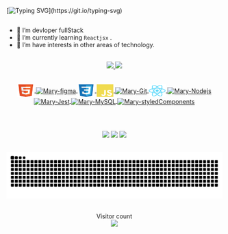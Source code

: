 

[![Typing SVG](https://readme-typing-svg.demolab.com?font=Fira+Code&weight=500&size=24&pause=1000&color=%237159c1?&random=false&width=435&lines=Hello%2C+World!)](https://git.io/typing-svg)


##

- 🔭 I’m devloper fullStack
- 🌱 I’m currently learning ` Reactjsx ` .
- 🔎 I’m have interests in other areas of technology.
   </br>


<div align="center">
  </br>
  <a href="https://github.com/mraphaely">
  <img height="180em" src="https://github-readme-stats.vercel.app/api?username=mraphaely&show_icons=true&theme=midnight-purple&include_all_commits=true&count_private=true"/>
  <img height="180em" src="https://github-readme-stats.vercel.app/api/top-langs/?username=mraphaely&layout=compact&langs_count=7&theme=midnight-purple"/>
</div>

<div style="display: inline_block" align="center"><br>
  </br>
  <img align="center" alt="Mary-HTML" height="30" width="40" src="https://raw.githubusercontent.com/devicons/devicon/master/icons/html5/html5-original.svg">
  <img align="center" alt="Mary-figma" height="30" width="30" src="https://img.icons8.com/?size=100&id=zfHRZ6i1Wg0U&format=png&color=000000">
  <img align="center" alt="Mary-CSS" height="30" width="40" src="https://raw.githubusercontent.com/devicons/devicon/master/icons/css3/css3-original.svg">
  <img align="center" alt="Mary-Js" height="30" width="40" src="https://raw.githubusercontent.com/devicons/devicon/master/icons/javascript/javascript-plain.svg">
  <img align="center" alt="Mary-Git" height="30" width="33" src="https://git-scm.com/images/logos/downloads/Git-Icon-1788C.png">
  <img align="center" alt="Mary-React" height="30" width="40" src="https://raw.githubusercontent.com/devicons/devicon/master/icons/react/react-original.svg">
  <img align="center" alt="Mary-Nodejs" height="30" width="40" src="https://cdn.jsdelivr.net/gh/devicons/devicon/icons/nodejs/nodejs-original.svg">
  <img align="center" alt="Mary-Jest" height="28" width="28" src="https://iconape.com/wp-content/png_logo_vector/jest-logo.png">
  <img align="center" alt="Mary-MySQL" height="30" width="35" src="https://img.icons8.com/?size=100&id=rgPSE6nAB766&format=png&color=000000">
  <img align="center" alt="Mary-styledComponents" height="35" width="40" src="https://cdn.icon-icons.com/icons2/2107/PNG/512/file_type_styled_icon_130142.png">
  
</div>

##

<div align="center"> 
  </br>
<!--   <a href="https://twitter.com/MaryanaRaphaely" target="_blank"><img src="https://img.shields.io/badge/Twitter-1DA1F2?style=for-the-badge&logo=twitter&logoColor=white" target="_blank"></a> -->

  <a href="https://instagram.com/mraphaely_" target="_blank"><img src="https://img.shields.io/badge/-Instagram-%23E4405F?style=for-the-badge&logo=instagram&logoColor=white" target="_blank"></a>
  <a href = "mailto:raphaelymaryana@gmail.com"><img src="https://img.shields.io/badge/-Gmail-%237159c1?style=for-the-badge&logo=gmail&logoColor=white" target="_blank"></a>
  <a href="https://www.linkedin.com/in/maryanaraphaely6870" target="_blank"><img src="https://img.shields.io/badge/-Linkedin-%230077B5?style=for-the-badge&logo=linkedin&logoColor=white" target="_blank"></a>

##

 <picture>
  <source media="(prefers-color-scheme: dark)" srcset="https://raw.githubusercontent.com/mraphaely/mraphaely/output/github-contribution-grid-snake-dark.svg">
  <source media="(prefers-color-scheme: light)" srcset="https://raw.githubusercontent.com/mraphaely/mraphaely/output/github-contribution-grid-snake.svg">
  <img alt="github contribution grid snake animation" src="https://raw.githubusercontent.com/mraphaely/mraphaely/output/github-contribution-grid-snake.svg">
</picture>
  
</div>

##

<p align="center"> 
  Visitor count<br/>
  <img src="https://profile-counter.glitch.me/mraphaely/count.svg" />
</p>

<!---
mraphaely/mraphaely is a ✨ special ✨ repository because its `README.md` (this file) appears on your GitHub profile.
You can click the Preview link to take a look at your changes.
--->
